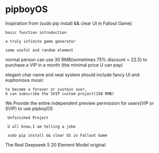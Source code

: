 # pipboyOS
Inspiration from (sudo pip install && clear UI in Fallout Game)
 
    basic function introduction

    a truly infinite game generator 

    some useful and random element 

normal person can use 30 RMB(sometimes 75% discount = 22.5) to purchase a VIP in a month (the minimal price U can pay)

elegant char name and neat system should include fancy UI and euphonious music 

    to become a forever or sustain user, 
    U can subscribe the SVIP custom project(150 RMB)

We Provide the entire independent preview permission for users(VIP or SVIP) to use pipboyOS
    
     Unfinished Project

     U all know,I am telling a joke

     sudo pip install && clear UI in Fallout Game

The Real Deepseek 5 20 Element Model original
